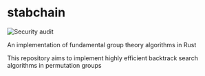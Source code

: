 # stabchain
![Security audit](https://github.com/WizardOfMenlo/stabchain/workflows/Security%20audit/badge.svg)   

An implementation of fundamental group theory algorithms in Rust

This repository aims to implement highly efficient backtrack search algorithms in permutation groups
